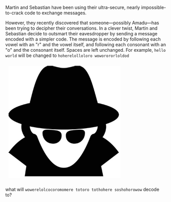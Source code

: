 Martin and Sebastian have been using their ultra-secure, nearly impossible-to-crack code to exchange messages. 

However, they recently discovered that someone—possibly Amadu—has been trying to decipher their conversations. In a clever twist, Martin and Sebastian decide to outsmart their eavesdropper by sending a message encoded with a simpler code. The message is encoded by following each vowel with an "r" and the vowel itself, and following each consonant with an "o" and the consonant itself. Spaces are left unchanged. For example, `hello world` will be changed to `hoherelolloloro woworororloldod` 


<img src="img/img.png" width="350px" style="margin: 10px;">


what will `wowerelolcocoromomere totoro tothohere soshohorowow` decode to?
